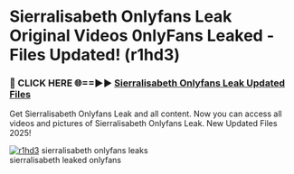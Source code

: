 # Sierralisabeth Onlyfans Leak Original Videos 0nlyFans Leaked - Files Updated! (r1hd3)

<h3>🔴 CLICK HERE 🌐==►► <a href="https://tinyurl.com/x26r9saj" rel="nofollow">Sierralisabeth Onlyfans Leak Updated Files</a></h3>

Get Sierralisabeth Onlyfans Leak and all content. Now you can access all videos and pictures of Sierralisabeth Onlyfans Leak. New Updated Files 2025!

[![r1hd3](https://i.imgur.com/LkgZPqh.gif)](https://tinyurl.com/x26r9saj)
sierralisabeth onlyfans leaks<br>
sierralisabeth leaked onlyfans